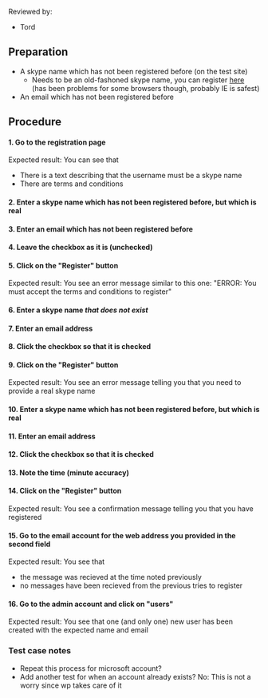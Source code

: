 Reviewed by:
* Tord


## Preparation

* A skype name which has not been registered before (on the test site)
  * Needs to be an old-fashoned skype name, you can register [here](https://login.skype.com/account/signup-form) (has been problems for some browsers though, probably IE is safest)
* An email which has not been registered before


## Procedure

#### 1. Go to the registration page
Expected result: You can see that
* There is a text describing that the username must be a skype name
* There are terms and conditions

#### 2. Enter a skype name which has not been registered before, but which is real
#### 3. Enter an email which has not been registered before
#### 4. Leave the checkbox as it is (unchecked)
#### 5. Click on the "Register" button
Expected result: You see an error message similar to this one:
  "ERROR: You must accept the terms and conditions to register"

#### 6. Enter a skype name *that does not exist*
#### 7. Enter an email address
#### 8. Click the checkbox so that it is checked
#### 9. Click on the "Register" button
Expected result: You see an error message telling you that you need to provide a real skype name

#### 10. Enter a skype name which has not been registered before, but which is real
#### 11. Enter an email address
#### 12. Click the checkbox so that it is checked
#### 13. Note the time (minute accuracy)
#### 14. Click on the "Register" button
Expected result: You see a confirmation message telling you that you have registered

#### 15. Go to the email account for the web address you provided in the second field
Expected result: You see that
* the message was recieved at the time noted previously
* no messages have been recieved from the previous tries to register

#### 16. Go to the admin account and click on "users"
Expected result: You see that one (and only one) new user has been created with the expected name and email

### Test case notes

* Repeat this process for microsoft account?
* Add another test for when an account already exists? No: This is not a worry since wp takes care of it

